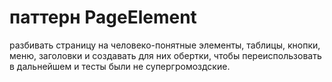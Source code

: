 # паттерн PageElement

разбивать страницу на человеко-понятные элементы, таблицы, кнопки, меню, заголовки и создавать для них обертки, чтобы переиспользовать в дальнейшем и тесты были не супергромоздские.
